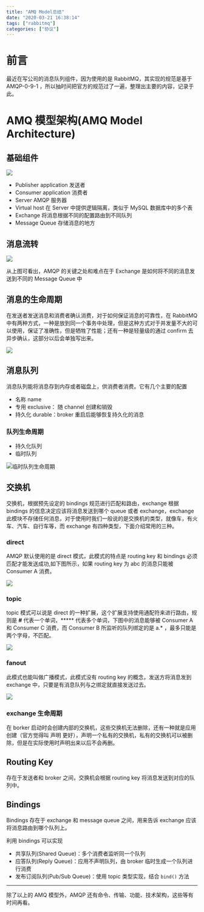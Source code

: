 ```yaml
---
title: "AMQ Model总结"
date: "2020-03-21 16:38:14"
tags: ["rabbitmq"]
categories: ["协议"]
---
```




# 前言

最近在写公司的消息队列组件，因为使用的是 RabbitMQ，其实现的规范是基于 AMQP-0-9-1 ，所以抽时间把官方的规范过了一遍，整理出主要的内容，记录于此。

# AMQ 模型架构(**AMQ Model Architecture**)

## 基础组件

![](https://ahian-blog.oss-cn-beijing.aliyuncs.com/images/2020-03-21-091225.png)

- Publisher application 发送者
- Consumer application 消费者
- Server AMQP 服务器
- Virtual host 在 Server 中提供逻辑隔离，类似于 MySQL 数据库中的多个表
- Exchange 将消息根据不同的配置路由到不同队列
- Message Queue 存储消息的地方

## 消息流转

![](https://ahian-blog.oss-cn-beijing.aliyuncs.com/images/2020-03-21-093617.png)

从上图可看出，AMQP 的关键之处和难点在于 Exchange 是如何将不同的消息发送到不同的 Message Queue 中

## 消息的生命周期

在发送者发送消息和消费者确认消费，对于如何保证消息的可靠性，在 RabbitMQ 中有两种方式，一种是放到同一个事务中处理，但是这种方式对于并发量不大的可以使用，保证了准确性，但是牺牲了性能；还有一种是轻量级的通过 confirm 去异步确认，这部分以后会单独写出来。

![](https://ahian-blog.oss-cn-beijing.aliyuncs.com/images/2020-03-22-135505.png)

## 消息队列

消息队列能将消息存到内存或者磁盘上，供消费者消费。它有几个主要的配置

- 名称 name
- 专用 exclusive： 随 channel 创建和销毁
- 持久化 durable：broker 重启后能够恢复持久化的消息

### 队列生命周期

- 持久化队列
- 临时队列

![临时队列生命周期](https://ahian-blog.oss-cn-beijing.aliyuncs.com/images/2020-03-22-140750.png)

## 交换机

交换机，根据预先设定的 bindings 规范进行匹配和路由，exchange 根据 bindings 的信息决定应该将消息发送到哪个 queue 或者 exchange，exchange 此模块不存储任何消息，对于使用时我们一般说的是交换机的类型，就像车，有火车、汽车、自行车等，而 exchange 有四种类型，下面介绍常用的三种。

### direct

AMQP 默认使用的是 direct 模式，此模式的特点是 routing key 和 bindings 必须匹配才能发送成功,如下图所示，如果 routing key 为 abc 的消息只能被 Consumer A 消费。

![](https://ahian-blog.oss-cn-beijing.aliyuncs.com/images/2020-03-22-122824.png)

### topic

topic 模式可以说是 direct 的一种扩展，这个扩展支持使用通配符来进行路由，规则是 **#** 代表一个单词，***** 代表多个单词，下图中的消息能够被 Consumer A 和 Consumer C 消费，而 Consumer B 所监听的队列绑定的是 a.* ，最多只能是两个字母，不匹配。

![](https://ahian-blog.oss-cn-beijing.aliyuncs.com/images/2020-03-22-123935.png)

### fanout

此模式也能叫做广播模式，此模式没有 routing key 的概念，发送方将消息发到 exchange 中，只要是有消息队列与之绑定就直接发送过去。

![](https://ahian-blog.oss-cn-beijing.aliyuncs.com/images/2020-03-22-124807.png)

### exchange 生命周期

在 borker 启动时会创建内部的交换机，这些交换机无法删除，还有一种就是应用创建（官方觉得叫 声明 更好），声明一个私有的交换机，私有的交换机可以被删除，但是在实际使用时声明出来以后不会再删。

## Routing Key

存在于发送者和 broker 之间，交换机会根据 routing key 将消息发送到对应的队列中。

## Bindings

Bindings 存在于 exchange 和 message queue 之间，用来告诉 exchange 应该将消息路由到哪个队列上。

利用 bindings 可以实现

- 共享队列(Shared Queue)：多个消费者监听同一个队列
- 应答队列(Reply Queue)：应用不声明队列，由 broker 临时生成一个队列进行消费
- 发布订阅队列(Pub/Sub Queue)：使用 topic 类型实现，结合 ``bind()`` 方法

---

除了以上的 AMQ 模型外，AMQP 还有命令、传输、功能、技术架构，这些等有时间再看。



